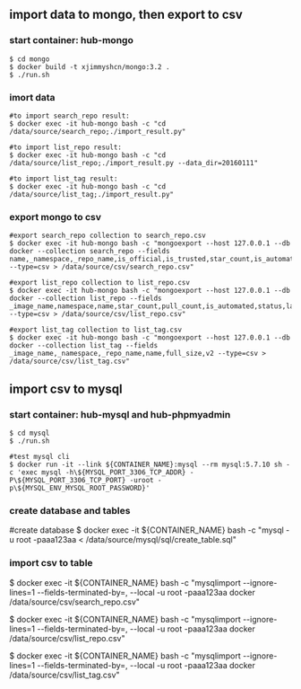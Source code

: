 import data to mongo, then export to csv
-----------------------------

### start container: hub-mongo

    $ cd mongo
    $ docker build -t xjimmyshcn/mongo:3.2 .
    $ ./run.sh

### imort data

    #to import search_repo result:
    $ docker exec -it hub-mongo bash -c "cd /data/source/search_repo;./import_result.py"

    #to import list_repo result:
    $ docker exec -it hub-mongo bash -c "cd /data/source/list_repo;./import_result.py --data_dir=20160111"

    #to import list_tag result:
    $ docker exec -it hub-mongo bash -c "cd /data/source/list_tag;./import_result.py"


### export mongo to csv

    #export search_repo collection to search_repo.csv
    $ docker exec -it hub-mongo bash -c "mongoexport --host 127.0.0.1 --db docker --collection search_repo --fields name,_namespace,_repo_name,is_official,is_trusted,star_count,is_automated --type=csv > /data/source/csv/search_repo.csv"

    #export list_repo collection to list_repo.csv
    $ docker exec -it hub-mongo bash -c "mongoexport --host 127.0.0.1 --db docker --collection list_repo --fields _image_name,namespace,name,star_count,pull_count,is_automated,status,last_updated --type=csv > /data/source/csv/list_repo.csv"

    #export list_tag collection to list_tag.csv
    $ docker exec -it hub-mongo bash -c "mongoexport --host 127.0.0.1 --db docker --collection list_tag --fields _image_name,_namespace,_repo_name,name,full_size,v2 --type=csv > /data/source/csv/list_tag.csv"


import csv to mysql
-----------------------------

### start container: hub-mysql and hub-phpmyadmin

    $ cd mysql
    $ ./run.sh

    #test mysql cli
    $ docker run -it --link ${CONTAINER_NAME}:mysql --rm mysql:5.7.10 sh -c 'exec mysql -h\${MYSQL_PORT_3306_TCP_ADDR} -P\${MYSQL_PORT_3306_TCP_PORT} -uroot -p\${MYSQL_ENV_MYSQL_ROOT_PASSWORD}'

### create database and tables

  #create database
  $ docker exec -it ${CONTAINER_NAME} bash -c "mysql -u root -paaa123aa < /data/source/mysql/sql/create_table.sql"

### import csv to table

  $ docker exec -it ${CONTAINER_NAME} bash -c "mysqlimport --ignore-lines=1 --fields-terminated-by=, --local -u root -paaa123aa docker /data/source/csv/search_repo.csv"

  $ docker exec -it ${CONTAINER_NAME} bash -c "mysqlimport --ignore-lines=1 --fields-terminated-by=, --local -u root -paaa123aa docker /data/source/csv/list_repo.csv"

  $ docker exec -it ${CONTAINER_NAME} bash -c "mysqlimport --ignore-lines=1 --fields-terminated-by=, --local -u root -paaa123aa docker /data/source/csv/list_tag.csv"
